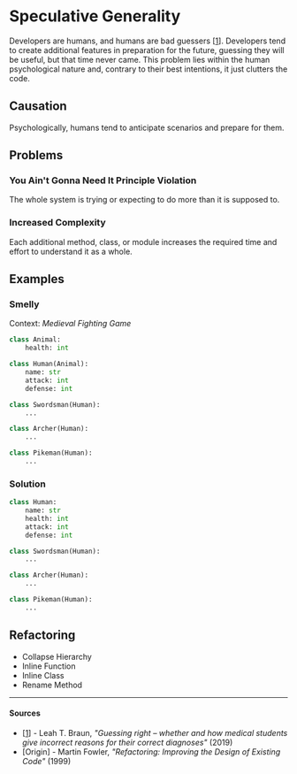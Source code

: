# Speculative Generality

Developers are humans, and humans are bad guessers [[1](#sources)]. Developers
tend to create additional features in preparation for the future, guessing they
will be useful, but that time never came. This problem lies within the human
psychological nature and, contrary to their best intentions, it just clutters
the code.

## Causation

Psychologically, humans tend to anticipate scenarios and prepare for them.

## Problems

### You Ain't Gonna Need It Principle Violation

The whole system is trying or expecting to do more than it is supposed to.

### Increased Complexity

Each additional method, class, or module increases the required time and effort
to understand it as a whole.

## Examples



### Smelly

Context: _Medieval Fighting Game_

```py
class Animal:
    health: int

class Human(Animal):
    name: str
    attack: int
    defense: int

class Swordsman(Human):
    ...

class Archer(Human):
    ...

class Pikeman(Human):
    ...

```

### Solution

```py
class Human:
    name: str
    health: int
    attack: int
    defense: int

class Swordsman(Human):
    ...

class Archer(Human):
    ...

class Pikeman(Human):
    ...
```



## Refactoring

- Collapse Hierarchy
- Inline Function
- Inline Class
- Rename Method

---

#### Sources

- [[1](#sources)] - Leah T. Braun, _"Guessing right – whether and how medical students give incorrect reasons for their correct diagnoses"_ (2019)
- [Origin] - Martin Fowler, _"Refactoring: Improving the Design of Existing Code"_ (1999)
